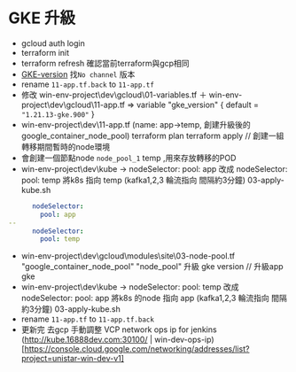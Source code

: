 # GKE 升級
- gcloud auth login
- terraform init
- terraform refresh 確認當前terraform與gcp相同
- [GKE-version](https://cloud.googles.ltd/kubernetes-engine/docs/release-notes) 找`No channel` 版本
- rename `11-app.tf.back` to `11-app.tf`
- 修改 win-env-project\dev\gcloud\01-variables.tf  ＋  win-env-project\dev\gcloud\11-app.tf => variable "gke_version" { default = `"1.21.13-gke.900"` }
- win-env-project\dev\11-app.tf (name: app->temp, 創建升級後的google_container_node_pool) terraform plan terraform apply // 創建一組轉移期間暫時的node環境
- 會創建一個節點node `node_pool_1` temp ,用來存放轉移的POD
- win-env-project\dev\kube -> nodeSelector: pool: app 改成 nodeSelector: pool: temp 將k8s 指向 temp  (kafka1,2,3 輪流指向 間隔約3分鐘) 03-apply-kube.sh
```yaml
      nodeSelector:
        pool: app
--
      nodeSelector:
        pool: temp
```
- win-env-project\dev\gcloud\modules\site\03-node-pool.tf  "google_container_node_pool" "node_pool" 升級 gke version // 升級app gke
- win-env-project\dev\kube -> nodeSelector: pool: temp 改成 nodeSelector: pool: app 將k8s 的node 指向 app (kafka1,2,3 輪流指向 間隔約3分鐘) 03-apply-kube.sh
- rename `11-app.tf` to `11-app.tf.back`
- 更新完 去gcp 手動調整 VCP network ops ip for jenkins  (http://kube.16888dev.com:30100/ | win-dev-ops-ip)[https://console.cloud.google.com/networking/addresses/list?project=unistar-win-dev-v1]



